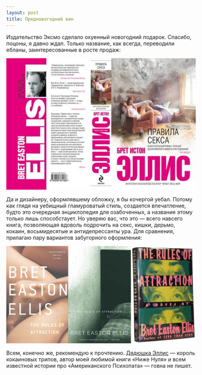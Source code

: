 ```yaml
---
layout: post
title: Предновогодний вин
---
```


Издательство Эксмо сделало охуенный новогодний подарок. Спасибо, поцоны, я давно ждал. Только название, как всегда, переводили ебланы, заинтересованные в росте продаж:

![01labf4qs1280925118](/assets/images/2017/10/01labf4qs1280925118.jpg)

Да и дизайнеру, оформлявшему обложку, я бы кочергой уебал. Потому как глядя на уебищный гламуроватый стиль, создается впечатление, будто это очередная энциклопедия для озабоченных, а название этому только лишь способстаует. Но уверяю вас, что это — всего навсего книга, позволяющая вдоволь подрочить на секс, кишки, дерьмо, кокаин, восьмидесятые и антидепрессанты ура. Для сравнения, прилагаю пару вариантов забугорного оформления:

![](/assets/images/2017/10/troa.jpg)

Всем, конечно же, рекомендую к прочтению. [Дядюшка Эллис](http://ru.wikipedia.org/wiki/%D0%AD%D0%BB%D0%BB%D0%B8%D1%81,_%D0%91%D1%80%D0%B5%D1%82_%D0%98%D1%81%D1%82%D0%BE%D0%BD)&nbsp;—&nbsp;король кокаиновых трипов, автор моей любимой книги «Ниже Нуля» и всем известной истории про «Американского Психопата» — говна не пишет.